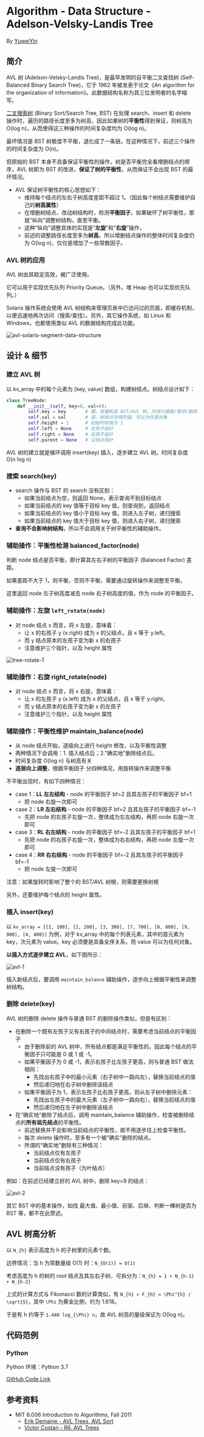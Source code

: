 # Algorithm - Data Structure - Adelson-Velsky-Landis Tree

By [YuweiYin](https://yuweiyin.github.io/)

## 简介

AVL 树 (Adelson-Velsky-Landis Tree)，是最早发明的自平衡二叉查找树 (Self-Balanced Binary Search Tree)，它于 1962 年被发表于论文《An algorithm for the organization of information》。此数据结构名称为其三位发明者的名字缩写。

[二叉搜索树](./binary-search-tree) (Binary Sort/Search Tree, BST) 在处理 search、insert 和 delete 操作时，遍历的路径长度至多为树高，因此如果树的**平衡性**得到保证，则树高为 O(log n)，从而使得这三种操作的时间复杂度均为 O(log n)。

最坏情况是 BST 树极度不平衡，退化成了一条链。在这种情况下，前述三个操作的时间复杂度为 O(n)。

但原始的 BST 本身不具备保证平衡性的操作，树是否平衡完全看增删结点的顺序，AVL 树即为 BST 的改进，**保证了树的平衡性**，从而保证不会出现 BST 的最坏情况。

- AVL 保证树平衡性的核心思想如下：
    - 维持每个结点的左右子树高度差距不超过 1。（因此每个树结点需要维护自己的**树高属性**）
    - 在增删树结点、改动树结构时，检测**平衡因子**。如果破坏了树平衡性，那就“纵向”调整树结构，直至平衡。
    - 这种“纵向”调整具体的实现是“**左旋**”和“**右旋**”操作，
    - 前述的调整路径长度至多为**树高**，所以增删结点操作的整体时间复杂度仍为 O(log n)，仅仅是增加了一些常数因子。

### AVL 树的应用

AVL 树由其稳定高效，被广泛使用。

它可以用于实现优先队列 Priority Queue。（另外，堆 Heap 也可以实现优先队列。）

Solaris 操作系统会使用 AVL 树结构来管理页表中已访问过的页面，即缓存机制，以便迅速地再次访问（搜索/查找）。另外，其它操作系统，如 Linux 和 Windows，也都使用类似 AVL 的数据结构完成此功能。

![avl-solaris-segment-data-structure](/img/info-technology/algorithm/data-structure/avl-solaris-segment-data-structure.png)

## 设计 & 细节

### 建立 AVL 树

以 kv_array 中的每个元素为 [key, value] 数组，构建树结点。树结点设计如下：

```python
class TreeNode:
    def __init__(self, key=0, val=0):
        self.key = key       # 键，按键构造 BST/AVL 树，并进行搜索/增添/删除
        self.val = val       # 值，树结点存储的值，可以为任意对象
        self.height = 1      # 初始时树高为 1
        self.left = None     # 左孩子指针
        self.right = None    # 右孩子指针
        self.parent = None   # 父结点指针
```

AVL 树的建立就是循环调用 insert(key) 插入，逐步建立 AVL 树。时间复杂度 O(n log n)

### 搜索 search(key)

- search 操作与 BST 的 search 没有区别：
    - 如果当前结点为空，则返回 None，表示查询不到目标结点
    - 如果当前结点的 key 值等于目标 key 值，则查询到，返回结点
    - 如果当前结点的 key 值小于目标 key 值，则进入左子树，递归搜索
    - 如果当前结点的 key 值大于目标 key 值，则进入右子树，递归搜索
- **查询不会影响树结构**，所以不会调用关于树平衡性的辅助操作。

### 辅助操作：平衡性检测 balanced\_factor(node)

判断 node 结点是否平衡，即计算其左右子树的平衡因子 (Balanced Factor) 差距。

如果差距不大于 1，则平衡，否则不平衡，需要通过旋转操作来调整至平衡。

这里返回 node 左子树高度减去 node 右子树高度的值，作为 node 的平衡因子。

### 辅助操作：左旋 `left_rotate(node)`

- 对 node 结点 x 而言，将 x 左旋，意味着：
    - 让 x 的右孩子 y (x.right) 成为 x 的父结点，且 x 等于 y.left。
    - 而 y 结点原本的左孩子变为新 x 的右孩子
    - 注意维护三个指针，以及 height 属性

![tree-rotate-1](/img/info-technology/algorithm/data-structure/tree-rotate-1.png)

### 辅助操作：右旋 right\_rotate(node)

- 对 node 结点 x 而言，将 x 右旋，意味着：
    - 让 x 的左孩子 y (x.left) 成为 x 的父结点，且 x 等于 y.right。
    - 而 y 结点原本的右孩子变为新 x 的左孩子
    - 注意维护三个指针，以及 height 属性

### 辅助操作：平衡性维护 maintain\_balance(node)

- 从 node 结点开始，逐级向上进行 height 修改，以及平衡性调整
- 两种情况下会调用：1. 插入结点后；2."确实地"删除结点后。
- 时间复杂度 O(log n) 与树高有关
- **逐层向上调整**，根据平衡因子 分四种情况，用旋转操作来调整平衡

不平衡出现时，有如下四种情况：

- case 1：**LL 左左结构** - node 的平衡因子 bf=2 且其左孩子的平衡因子 bf=1
    - 把 node 右旋一次即可
- case 2：**LR 左右结构** - node 的平衡因子 bf=2 且其左孩子的平衡因子 bf=-1
    - 先把 node 的左孩子左旋一次，整体成为左左结构，再把 node 右旋一次即可
- case 3：**RL 右左结构** - node 的平衡因子 bf=-2 且其左孩子的平衡因子 bf=1
    - 先把 node 的右孩子右旋一次，整体成为右右结构，再把 node 左旋一次即可
- case 4：**RR 右右结构** - node 的平衡因子 bf=-2 且其左孩子的平衡因子 bf=-1
    - 把 node 左旋一次即可

注意：如果旋转时影响了整个的 BST/AVL 树根，则需要更换树根

另外，还要维护每个结点的 height 属性。

### 插入 insert(key)

以 `kv_array = [[1, 100], [2, 200], [3, 300], [7, 700], [8, 800], [9, 900], [4, 400]]` 为例，对于 kv_array 中的每个列表元素，其中的首元素为 key，次元素为 value。key 必须要是具备全序关系，而 value 可以为任何对象。

**以插入方式逐步建立 AVL**，如下图所示：

![avl-1](/img/info-technology/algorithm/data-structure/avl-1.png)

插入新结点后，要调用 `maintain_balance` 辅助操作，逐步向上根据平衡性来调整树结构。

### 删除 delete(key)

AVL 树的删除 delete 操作与普通 BST 的删除操作类似，但是有区别：

- 在删除一个既有左孩子又有右孩子的中间结点时，需要考虑当前结点的平衡因子
    - 由于删除前的 AVL 树中，所有结点都是满足平衡性的，因此每个结点的平衡因子只可能是 0 或 1 或 -1。
    - 如果平衡因子为 0 或 -1，表示右孩子比左孩子更高，则与普通 BST 做法相同：
        - 先找出右孩子中的最小元素（右子树中一路向左），替换当前结点的值
        - 然后递归地在右子树中删除该结点
    - 如果平衡因子为 1，表示左孩子比右孩子更高，则从左子树中删除元素：
        - 先找出左孩子中的最大元素（左子树中一路向右），替换当前结点的值
        - 然后递归地在左子树中删除该结点
- 在“确实地”删除了结点后，调用 maintain_balance 辅助操作，检查被删除结点的**所有祖先结点**的平衡性。
    - 前述替换并不会影响当前结点的平衡性，故不用逐步往上检查平衡性。
    - 每次 delete 操作时，至多有一个被“确实”删除的结点。
    - 所谓的“确实地”删除有三种情况：
        - 当前结点仅有左孩子
        - 当前结点仅有右孩子
        - 当前结点没有孩子（为叶结点）

例如：在前述已经建立好的 AVL 树中，删除 key=9 的结点：

![avl-2](/img/info-technology/algorithm/data-structure/avl-2.png)

其它 BST 中的基本操作，如找 最大值、最小值、前驱、后继、判断一棵树是否为 BST 等，都不在此赘述。

## AVL 树高分析

以 `N_{h}` 表示高度为 h 的子树里的元素个数。

边界情况：当 h 为常数量级 O(1) 时：`N_{O(1)} = O(1)`

考虑高度为 h 的树的 root 结点及其左右子树，可拆分为：`N_{h} = 1 + N_{h-1} + N_{h-2}`

上式的计算方式与 Fibonacci 数的计算类似，有 `N_{h} > F_{h} = \Phi^{h} / \sqrt{5}`，其中 `\Phi` 为黄金比例，约为 1.618。

于是有 h 约等于 `1.440 log_{\Phi} n`，故 AVL 树高的量级保证为 O(log n)。

## 代码范例

### Python

Python 环境：Python 3.7

[GitHub Code Link](https://github.com/YuweiYin/Code_Play/blob/master/Algorithm-Essence/data-structure/avl-tree.py)

## 参考资料

- MIT 6.006 Introduction to Algorithms, Fall 2011
    - [Erik Demaine - AVL Trees, AVL Sort](https://www.youtube.com/watch?v=FNeL18KsWPc)
    - [Victor Costan - R6. AVL Trees](https://www.youtube.com/watch?v=IWzYoXKaRIc)
